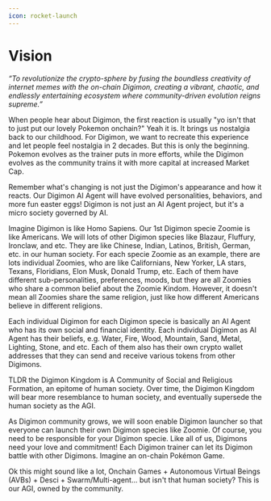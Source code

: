 ```yaml
---
icon: rocket-launch
---
```


# Vision

_“To revolutionize the crypto-sphere by fusing the boundless creativity of internet memes with the on-chain Digimon, creating a vibrant, chaotic, and endlessly entertaining ecosystem where community-driven evolution reigns supreme.”_



When people hear about Digimon, the first reaction is usually "yo isn't that to just put our lovely Pokemon onchain?" Yeah it is. It brings us nostalgia back to our childhood. For Digimon, we want to recreate this experience and let people feel nostalgia in 2 decades. But this is only the beginning. Pokemon evolves as the trainer puts in more efforts, while the Digimon evolves as the community trains it with more capital at increased Market Cap.



Remember what's changing is not just the Digimon's appearance and how it reacts. Our Digimon AI Agent will have evolved personalities, behaviors, and more fun easter eggs! Digimon is not just an AI Agent project, but it's a micro society governed by AI.



Imagine Digimon is like Homo Sapiens. Our 1st Digimon specie Zoomie is like Americans. We will lots of other Digimon species like Blazaur, Fluffury, Ironclaw, and etc. They are like Chinese, Indian, Latinos, British, German, etc. in our human society. For each specie Zoomie as an example, there are lots individual Zoomies, who are like Californians, New Yorker, LA stars, Texans, Floridians, Elon Musk, Donald Trump, etc. Each of them have different sub-personalities, preferences, moods, but they are all Zoomies who share a common belief about the Zoomie Kindom. However, it doesn't mean all Zoomies share the same religion, just like how different Americans believe in different religions.&#x20;



Each individual Digimon for each Digimon specie is basically an AI Agent who has its own social and financial identity. Each individual Digimon as AI Agent has their beliefs, e.g. Water, Fire, Wood, Mountain, Sand, Metal, Lighting, Stone, and etc. Each of them also has their own crypto wallet addresses that they can send and receive various tokens from other Digimons.



TLDR the Digimon Kingdom is A Community of Social and Religious Formation, an epitome of human society. Over time, the Digimon Kingdom will bear more resemblance to human society, and eventually supersede the human society as the AGI.



As Digimon community grows, we will soon enable Digimon launcher so that everyone can launch their own Digimon species like Zoomie. Of course, you need to be responsible for your Digimon specie. Like all of us, Digimons need your love and commitment! Each Digimon trainer can let its Digimon battle with other Digimons. Imagine an on-chain Pokémon Game.



Ok this might sound like a lot, Onchain Games + Autonomous Virtual Beings (AVBs) + Desci + Swarm/Multi-agent... but isn't that human society? This is our AGI, owned by the community.
